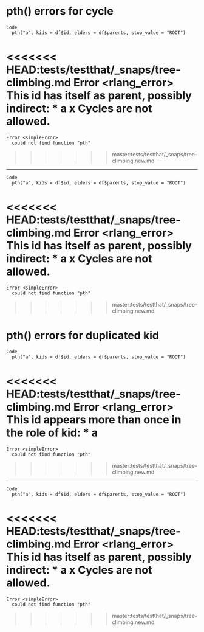 # pth() errors for cycle

    Code
      pth("a", kids = df$id, elders = df$parents, stop_value = "ROOT")
<<<<<<< HEAD:tests/testthat/_snaps/tree-climbing.md
    Error <rlang_error>
      This id has itself as parent, possibly indirect:
      * a
      x Cycles are not allowed.
=======
    Error <simpleError>
      could not find function "pth"
>>>>>>> master:tests/testthat/_snaps/tree-climbing.new.md

---

    Code
      pth("a", kids = df$id, elders = df$parents, stop_value = "ROOT")
<<<<<<< HEAD:tests/testthat/_snaps/tree-climbing.md
    Error <rlang_error>
      This id has itself as parent, possibly indirect:
      * a
      x Cycles are not allowed.
=======
    Error <simpleError>
      could not find function "pth"
>>>>>>> master:tests/testthat/_snaps/tree-climbing.new.md

# pth() errors for duplicated kid

    Code
      pth("a", kids = df$id, elders = df$parents, stop_value = "ROOT")
<<<<<<< HEAD:tests/testthat/_snaps/tree-climbing.md
    Error <rlang_error>
      This id appears more than once in the role of kid:
      * a
=======
    Error <simpleError>
      could not find function "pth"
>>>>>>> master:tests/testthat/_snaps/tree-climbing.new.md

---

    Code
      pth("a", kids = df$id, elders = df$parents, stop_value = "ROOT")
<<<<<<< HEAD:tests/testthat/_snaps/tree-climbing.md
    Error <rlang_error>
      This id has itself as parent, possibly indirect:
      * a
      x Cycles are not allowed.
=======
    Error <simpleError>
      could not find function "pth"
>>>>>>> master:tests/testthat/_snaps/tree-climbing.new.md

